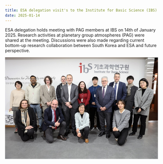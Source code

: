 ```yaml
---
title: ESA delegation visit's to the Institute for Basic Science (IBS) Headquarters, Daejeon, South Korea
date: 2025-01-14
---
```

ESA delegation holds meeting with PAG members at IBS on 14th of January 2025. Research activities at planetary group atmospheres (PAG) were shared at the meeting. Discussions were also made regarding current bottom-up research collaboration between South Korea and ESA and future perspective.

![tkouyama_image](esa-delegation-visit.jpg)
